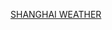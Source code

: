 <a class="weatherwidget-io" href="https://forecast7.com/zh/31d23121d47/shanghai/" data-label_1="SHANGHAI" data-label_2="WEATHER" data-font="微软雅黑 (Microsoft Yahei)" data-theme="original" >SHANGHAI WEATHER</a>
<script>
!function(d,s,id){var js,fjs=d.getElementsByTagName(s)[0];if(!d.getElementById(id)){js=d.createElement(s);js.id=id;js.src='https://weatherwidget.io/js/widget.min.js';fjs.parentNode.insertBefore(js,fjs);}}(document,'script','weatherwidget-io-js');
</script>
